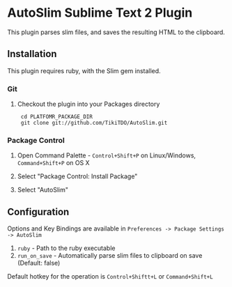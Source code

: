 AutoSlim Sublime Text 2 Plugin
================================

This plugin parses slim files, and saves the resulting HTML to the clipboard.

Installation
------------
This plugin requires ruby, with the Slim gem installed.

### Git

1. Checkout the plugin into your Packages directory

        cd PLATFOMR_PACKAGE_DIR
        git clone git://github.com/TikiTDO/AutoSlim.git

### Package Control

1. Open Command Palette - `Control+Shift+P` on Linux/Windows, `Command+Shift+P` on OS X

2. Select "Package Control: Install Package"

3. Select "AutoSlim"

Configuration
-------------

Options and Key Bindings are available in `Preferences -> Package Settings -> AutoSlim`

1. `ruby` - Path to the ruby executable
2. `run_on_save` - Automatically parse slim files to clipboard on save (Default: false)

Default hotkey for the operation is `Control+Shiftt+L` or `Command+Shift+L`

